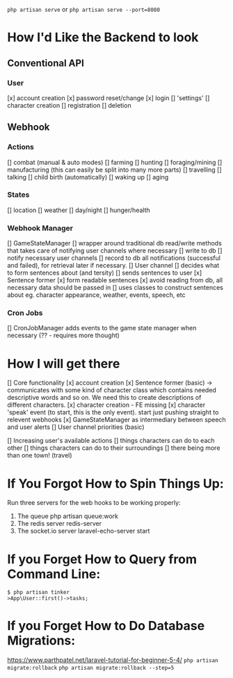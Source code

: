 `php artisan serve` or `php artisan serve --port=8080`

# How I'd Like the Backend to look

## Conventional API
### User
[x] account creation
[x] password reset/change
[x] login
[] 'settings'
[] character creation
[] registration
[] deletion

## Webhook
### Actions
[] combat (manual & auto modes)
[] farming
[] hunting
[] foraging/mining
[] manufacturing (this can easily be split into many more parts)
[] travelling
[] talking
[] child birth (automatically)
[] waking up
[] aging

### States
[] location
[] weather
[] day/night
[] hunger/health

### Webhook Manager
[] GameStateManager
	[] wrapper around traditional db read/write methods that takes care of notifying user channels where necessary
	[] write to db
	[] notify necessary user channels
	[] record to db all notifications (successful and failed), for retrieval later if necessary.
[] User channel
	[] decides what to form sentences about (and tersity)
	[] sends sentences to user
[x] Sentence former
	[x] form readable sentences
	[x] avoid reading from db, all necessary data should be passed in
	[] uses classes to construct sentences about eg. character appearance, weather, events, speech, etc

### Cron Jobs
[] CronJobManager adds events to the game state manager when necessary (?? - requires more thought)

# How I will get there
[] Core functionality
	[x] account creation
	[x] Sentence former (basic) -> communicates with some kind of character class which contains needed descriptive words and so on. We need this to create descriptions of different characters.
	[x] character creation - FE missing
	[x] character 'speak' event (to start, this is the only event). start just pushing straight to relevent webhooks
	[x] GameStateManager as intermediary between speech and user alerts
	[] User channel priorities (basic)

[] Increasing user's available actions
	[] things characters can do to each other
	[] things characters can do to their surroundings
	[] there being more than one town! (travel)


# If You Forgot How to Spin Things Up:
Run three servers for the web hooks to be working properly:

1. The queue
	php artisan queue:work
2. The redis server
	redis-server
3. The socket.io server
	laravel-echo-server start

# If you Forget How to Query from Command Line:
```
$ php artisan tinker
>App\User::first()->tasks;
```

# If you Forget How to Do Database Migrations:
https://www.parthpatel.net/laravel-tutorial-for-beginner-5-4/
`php artisan migrate:rollback`
`php artisan migrate:rollback --step=5`
